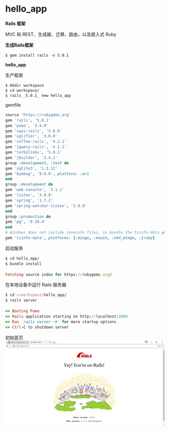 # hello_app


**Rails 框架**

MVC 和 REST、生成器、迁移、路由，以及嵌入式 Ruby


**生成Rails框架**
```
$ gem install rails -v 5.0.1
```

**hello_app**

生产框架
```
$ mkdir workspace
$ cd workspace/
$ rails _5.0.1_ new hello_app

```

gemfile
```ruby
source 'https://rubygems.org'
gem 'rails', '5.0.1'
gem 'puma', '3.4.0'
gem 'sass-rails', '5.0.6'
gem 'uglifier', '3.0.0'
gem 'coffee-rails', '4.2.1'
gem 'jquery-rails', '4.1.1'
gem 'turbolinks', '5.0.1'
gem 'jbuilder', '2.4.1'
group :development, :test do
gem 'sqlite3', '1.3.12'
gem 'byebug', '9.0.0', platform: :mri
end
group :development do
gem 'web-console', '3.1.1'
gem 'listen', '3.0.8'
gem 'spring', '1.7.2'
gem 'spring-watcher-listen', '2.0.0'
end
group :production do
gem 'pg', '0.18.4'
end
# Windows does not include zoneinfo files, so bundle the tzinfo-data gem
gem 'tzinfo-data', platforms: [:mingw, :mswin, :x64_mingw, :jruby]

```

启动服务

```ruby
$ cd hello_app/
$ bundle install

Fetching source index for https://rubygems.org/

```

在本地设备中运行 Rails 服务器
```ruby
$ cd ~/workspace/hello_app/
$ rails server

=> Booting Puma
=> Rails application starting on http://localhost:3000
=> Run `rails server -h` for more startup options
=> Ctrl-C to shutdown server
```

初始首页
![img](img/hello_app_3.png)

